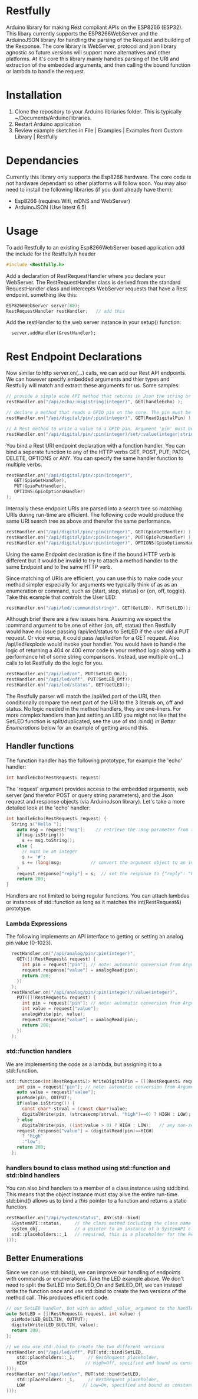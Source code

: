 # Restfully
Arduino library for making Rest compliant APIs on the ESP8266 (ESP32). This libary currently supports
the ESP8266WebServer and the ArduinoJSON library for handling the parsing of the Request and building 
of the Response. The core library is WebServer, protocol and json library agnostic so future versions
will support more alternatives and other platforms. At it's core this library mainly handles parsing
of the URI and extraction of the embedded arguments, and then calling the bound function or lambda to
handle the request.

# Installation

1. Clone the repository to your Arduino libriaries folder. This is typically ~/Documents/Arduino/libraries.
2. Restart Arduino application
3. Review example sketches in File | Examples | Examples from Custom Library | Restfully

# Dependancies

Currently this library only supports the Esp8266 hardware. The core code is not hardware dependant so other platforms will follow soon. You may also need to install the following libraries (if you dont already have them):
* Esp8266 (requires Wifi, mDNS and WebServer)
* ArduinoJSON  (Use latest 6.5)

# Usage

To add Restfully to an existing Esp8266WebServer based application add the include for the Restfully.h header
```C
#include <Restfully.h>
```

Add a declaration of RestRequestHandler where you declare your WebServer. The RestRequestHandler class is derived from the standard RequestHandler class and intercepts WebServer requests that have a Rest endpoint. something like this:
```C
ESP8266WebServer server(80);
RestRequestHandler restHandler;   // add this
```

Add the restHandler to the web server instance in your setup() function:
```
  server.addHandler(&restHandler);
```

# Rest Endpoint Declarations

Now similar to http server.on(...) calls, we can add our Rest API endpoints. We can however specify embedded arguments and thier types and Restfully will match and extract these arguments for us. Some samples:
```C
// provide a simple echo API method that returns in Json the string or integer given in the 'msg' argument. A handler is bound to the GET http verb.
restHandler.on("/api/echo/:msg(string|integer)", GET(handleEcho) );

// declare a method that reads a GPIO pin on the core. The pin must be an integer, otherwise no match is made and the web server's default handler is called
restHandler.on("/api/digital/pin/:pin(integer)", GET(ReadDigitalPin) );

// A Rest method to write a value to a GPIO pin. Argument 'pin' must be an integer, and the value can be either a string or integer.
restHandler.on("/api/digital/pin/:pin(integer)/set/:value(integer|string)", PUT(WriteDigitalPin) );
```

You bind a Rest URI endpoint declaration with a function handler. You can bind a seperate function to any of the HTTP verbs GET, POST, PUT, PATCH, DELETE, OPTIONS or ANY. You can specify the same handler function to multiple verbs. 
```C
restHandler.on("/api/digital/pin/:pin(integer)", 
   GET(GpioGetHandler), 
   PUT(GpioPutHandler), 
   OPTIONS(GpioOptionsHandler) 
);
```

Internally these endpoint URIs are parsed into a search tree so matching URIs during run-time are efficient. The following code would produce the same URI search tree as above and therefor the same performance. 
```C
restHandler.on("/api/digital/pin/:pin(integer)", GET(GpioGetHandler) );
restHandler.on("/api/digital/pin/:pin(integer)", PUT(GpioPutHandler) );
restHandler.on("/api/digital/pin/:pin(integer)", OPTIONS(GpioOptionsHandler) );
```
Using the same Endpoint declaration is fine if the bound HTTP verb is different but it would be invalid to try to attach a method handler to the same Endpoint and to the same HTTP verb.

Since matching of URIs are efficient, you can use this to make code your method simpler especially for arguments we typically think of as as an enumeration or command, such as {start, stop, status} or {on, off, toggle}. Take this example that controls the User LED:
```C
restHandler.on("/api/led/:command(string)", GET(GetLED), PUT(SetLED));
```
Although brief there are a few issues here. Assuming we expect the :command argument to be one of either {on, off, status) then Restfully would have no issue passing /api/led/status to SetLED if the user did a PUT request. Or vice versa, it could pass /api/led/on for a GET request. Also /api/led/explode would invoke your handler. You would have to handle the logic of returning a 404 or 400 error code in your method logic along with a performance hit of some string comparisons. Instead, use multiple on(...) calls to let Restfully do the logic for you.
```C
restHandler.on("/api/led/on", PUT(SetLED_On));
restHandler.on("/api/led/off", PUT(SetLED_Off));
restHandler.on("/api/led/status", GET(GetLED));
```
The Restfully parser will match the /api/led part of the URI, then conditionally compare the next part of the URI to the 3 literals on, off and status. No logic needed in the method handlers, they are one-liners. For more complex handlers than just setting an LED you might not like that the SetLED function is split/duplicated, see the use of std::bind() in *Better Enumerations* below for an example of getting around this.

## Handler functions

The function handler has the following prototype, for example the 'echo' handler:
```C
int handleEcho(RestRequest& request)
```
The 'request' argument provides access to the embedded arguments, web server (and therefor POST or query string parameters), and the Json request and response objects (via ArduinoJson library). Let's take a  more detailed look at the 'echo' handler:
```C
int handleEcho(RestRequest& request) {
  String s("Hello ");
    auto msg = request["msg"];    // retrieve the :msg parameter from the URI
    if(msg.isString())
      s += msg.toString();
    else {
      // must be an integer
      s += '#';
      s += (long)msg;           // convert the argument object to an integer
    }
    request.response["reply"] = s;  // set the response to {"reply": "Hello <string>"}
    return 200;
}
```

Handlers are not limited to being regular functions. You can attach lambdas or instances of std::function as long as it matches the int(RestRequest&) prototype.

### Lambda Expressions
The following implements an API interface to getting or setting an analog pin value (0-1023).
```C
  restHandler.on("/api/analog/pin/:pin(integer)", 
    GET([](RestRequest& request) {
      int pin = request["pin"]; // note: automatic conversion from Argument to integer
      request.response["value"] = analogRead(pin);
      return 200;
    })
  );
  restHandler.on("/api/analog/pin/:pin(integer)/:value(integer)", 
    PUT([](RestRequest& request) {
      int pin = request["pin"]; // note: automatic conversion from Argument to integer
      int value = request["value"];
      analogWrite(pin, value);
      request.response["value"] = analogRead(pin);
      return 200;
    })
  );
```

### std::function handlers
We are implementing the code as a lambda, but assigning it to a std::function.
```C
std::function<int(RestRequest&)> WriteDigitalPin = [](RestRequest& request) {
    int pin = request["pin"]; // note: automatic conversion from Argument to integer
    auto value = request["value"];
    pinMode(pin, OUTPUT);
    if(value.isString()) {
      const char* strval = (const char*)value;
      digitalWrite(pin, (strcasecmp(strval, "high")==0) ? HIGH : LOW);  // expect "low" or "high"
    } else
      digitalWrite(pin, ((int)value > 0) ? HIGH : LOW);   // any non-zero value is HIGH
    request.response["value"] = (digitalRead(pin)==HIGH) 
      ? "high"
      :"low";
    return 200;
  };
```

### handlers bound to class method using std::function and std::bind handlers
You can also bind handlers to a member of a class instance using std::bind. This means that the object instance must stay alive the entire run-time. std::bind() allows us to bind a _this_ pointer to a function and returns a static function. 
```C
restHandler.on("/api/system/status", ANY(std::bind(
  &SystemAPI::status,     // the class method including the class name scope
  system_obj,             // a pointer to an instance of a SystemAPI class (the _this_ pointer)
  std::placeholders::_1   // required, this is a placeholder for the RestRequest& argument
)));
```

## Better Enumerations
Since we can use std::bind(), we can improve our handling of endpoints with commands or enumerations. Take the LED example above. We don't need to split the SetLED into SetLED_On and SetLED_Off, we can instead write the function once and use std::bind to create the two versions of the method call. This produces efficient code.
```C
// our SetLED handler, but with an added _value_ argument to the handler
auto SetLED = [](RestRequest& request, int value) {
  pinMode(LED_BUILTIN, OUTPUT);
  digitalWrite(LED_BUILTIN, value);
  return 200;
};

// we now use std::bind to create the two different versions
restHandler.on("/api/led/off", PUT(std::bind(SetLED, 
    std::placeholders::_1,     // RestRequest placeholder,
    HIGH                      // High=Off, specified and bound as constant
)));  
restHandler.on("/api/led/on", PUT(std::bind(SetLED,
    std::placeholders::_1,     // RestRequest placeholder,
    LOW                      // Low=On, specified and bound as constant
)));
```

